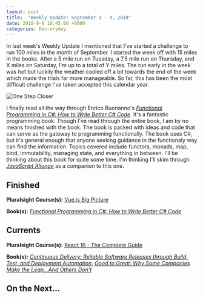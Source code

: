 ```yaml
---
layout: post
title:  "Weekly Update: September 3 - 9, 2018"
date: 2018-9-9 19:45:00 +0000
categories: Dev-eryday
---
```


In last week's Weekly Update I mentioned that I've started a challenge to run 100 miles in the month of September. I started the week off with 15 miles in the books. After a 5 mile run on Tuesday, a 7.5 mile run on Thursday, and X miles on Saturday, I'm up to a total of Y miles. The run early in the week was hot but luckily the weather cooled off a bit towards the end of the week which made the trials far more manageable. So far, this has been the most difficult challenge I've taken accepted this calendar year.

![One Step Closer](https://farm2.staticflickr.com/1900/44386546872_e01f78ca4b.jpg)

I finally read all the way through Enrico Buonanno's *[Functional Programming in C#: How to Write Better C# Code][fun]*. It's a fantastic programming book. Though I've read through the entire book, I am by no means finished with the book. The book is packed with ideas and code that can serve as the gateway to programming functionally. The book uses C#, but it's general enough that anyone seeking guidance in the functionaly way can find the information. Topics covered include functors, monads, map, bind, immutability, managing state, and everything in between. I'll be thinking about this book for quite some time. I'm thinking I'll skim through *[JavaScript Allonge][jsa]* as a companion to this one.

## Finished

**Pluralsight Course(s):** [Vue.js Big Picture][vue]

**Book(s):** *[Functional Programming in C#: How to Write Better C# Code][fun]*

## Currents

**Pluralsight Course(s):** [React 16 - The Complete Guide][re]

**Book(s):** _[Continuous Delivery: Reliable Software Releases through Build, Test, and Deployment Automation][cd]_, *[Good to Great: Why Some Companies Make the Leap...And Others Don't][gtg]*

## On the Next...



[re]: https://www.udemy.com/react-the-complete-guide-incl-redux/
[cd]: https://www.amazon.com/Continuous-Delivery-Deployment-Automation-Addison-Wesley/dp/0321601912
[ncp]: https://github.com/jpniederer/NETCorePlayground/tree/master/ChatApp
[fun]: https://www.amazon.com/Functional-Programming-write-better-code/dp/1617293954/
[src]: https://chatappwithsignalr.azurewebsites.net/index.html
[iis]: https://app.pluralsight.com/library/courses/installing-configuring-iis/table-of-contents
[flu]: https://app.pluralsight.com/library/courses/flutter-getting-started/table-of-contents
[fl]: https://flutter.io/
[rn]: https://facebook.github.io/react-native/
[xm]: https://visualstudio.microsoft.com/xamarin/
[word]: https://www.amazon.com/Letting-Go-Words-Interactive-Technologies-ebook/dp/B008HOJHDM/
[vue]: https://app.pluralsight.com/library/courses/vuejs-big-picture/table-of-contents
[gtg]: https://www.amazon.com/Good-Great-Some-Companies-Others-ebook/dp/B0058DRUV6/
[jsa]: https://leanpub.com/javascriptallongesix/read
